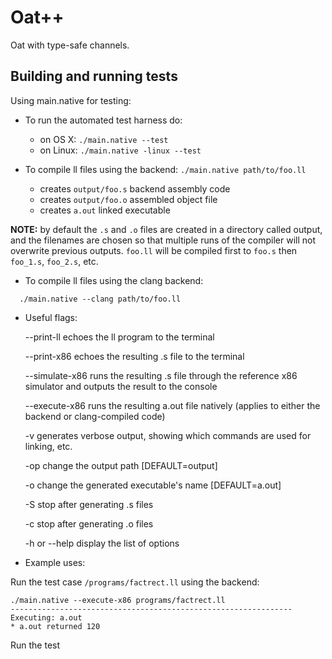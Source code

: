 # Oat++

Oat with type-safe channels.

## Building and running tests

Using main.native for testing:

* To run the automated test harness do:
  - on OS X:   `./main.native --test`            
  - on Linux:  `./main.native -linux --test`

* To compile ll files using the backend:
  `./main.native path/to/foo.ll`

  - creates `output/foo.s`   backend assembly code
  - creates `output/foo.o`   assembled object file
  - creates `a.out`          linked executable

 **NOTE:** by default the `.s` and `.o` files are created in 
 a directory called output, and the filenames are 
 chosen so that multiple runs of the compiler will
 not overwrite previous outputs. `foo.ll` will be 
 compiled first to `foo.s` then `foo_1.s`, `foo_2.s`, etc.


* To compile ll files using the clang backend:

```shell
  ./main.native --clang path/to/foo.ll
```

* Useful flags:

  --print-ll 
    echoes the ll program to the terminal

  --print-x86
    echoes the resulting .s file to the terminal

  --simulate-x86
    runs the resulting .s file through the reference 
    x86 simulator and outputs the result to the console

  --execute-x86
    runs the resulting a.out file natively
    (applies to either the backend or clang-compiled code)

  -v
    generates verbose output, showing which commands are used
    for linking, etc.

  -op <dirname>
    change the output path [DEFAULT=output]

  -o 
    change the generated executable's name [DEFAULT=a.out]

  -S
    stop after generating .s files 

  -c 
    stop after generating .o files 

  -h or --help
    display the list of options

* Example uses:

Run the test case `/programs/factrect.ll` using the backend:

```shell
./main.native --execute-x86 programs/factrect.ll 
--------------------------------------------------------------- Executing: a.out
* a.out returned 120
```

Run the test
